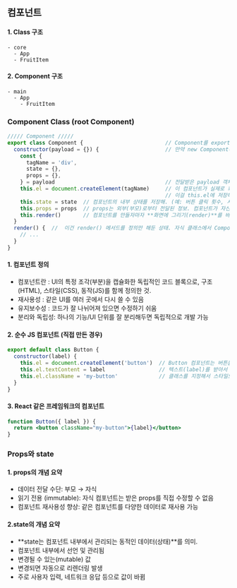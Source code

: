 ## 컴포넌트

#### 1. Class 구조
```Text
- core
  - App
  - FruitItem
```

#### 2. Component 구조
```Text
- main
  - App
    - FruitItem
```


### Component Class (root Component)

```js
///// Component /////
export class Component {                          // Component를 export
  constructor(payload = {}) {                     // 만약 new Component() 할 때 payload를 안 넘기면, 자동으로 payload는 빈 객체 {}가 됨.
    const { 
      tagName = 'div', 
      state = {},
      props = {},
    } = payload                                   // 전달받은 payload 객체를 구조분해 할당해서 위 속성을 꺼냄.
    this.el = document.createElement(tagName)     // 이 컴포넌트가 실제로 화면에 렌더링될 HTML 요소를 생성.
                                                  // 이걸 this.el에 저장해서 컴포넌트의 루트 요소로 사용.
    this.state = state  // 컴포넌트의 내부 상태를 저장해. (예: 버튼 클릭 횟수, 사용자 입력값 등 컴포넌트 안에서 관리하는 데이터.)
    this.props = props  // props는 외부(부모)로부터 전달된 정보. 컴포넌트가 자신을 둘러싼 환경에서 어떤 설정을 받았는지 나타냄.
    this.render()       // 컴포넌트를 만들자마자 **화면에 그리기(render)**를 바로 실행.
  }
  render() {  //  이건 render() 메서드를 정의만 해둔 상태. 자식 클래스에서 Component를 상속받고 나서 이 render()를 오버라이딩(재정의) 해서 원하는 UI를 구현하게 됨.
    // ...
  }
}
```


#### 1. 컴포넌트 정의
- 컴포넌트란   : UI의 특정 조각(부분)을 캡슐화한 독립적인 코드 블록으로, 구조(HTML), 스타일(CSS), 동작(JS)를 함께 정의한 것.
- 재사용성     : 같은 UI를 여러 곳에서 다시 쓸 수 있음
- 유지보수성   : 코드가 잘 나뉘어져 있으면 수정하기 쉬움
- 분리와 독립성: 하나의 기능/UI 단위를 잘 분리해두면 독립적으로 개발 가능

#### 2. 순수 JS 컴포넌트 (직접 만든 경우)
```javascript
export default class Button {
  constructor(label) {
    this.el = document.createElement('button')  // Button 컴포넌트는 버튼을 만들고
    this.el.textContent = label                 // 텍스트(label)를 받아서 넣고
    this.el.className = 'my-button'             // 클래스를 지정해서 스타일도 적용 가능
  }
}
```

#### 3. React 같은 프레임워크의 컴포넌트
```jsx
function Button({ label }) {
  return <button className="my-button">{label}</button>
}
```


### Props와 state
#### 1. props의 개념 요약
- 데이터 전달 수단: 부모 → 자식
- 읽기 전용 (immutable): 자식 컴포넌트는 받은 props를 직접 수정할 수 없음
- 컴포넌트 재사용성 향상: 같은 컴포넌트를 다양한 데이터로 재사용 가능

#### 2.state의 개념 요약
- **state는 컴포넌트 내부에서 관리되는 동적인 데이터(상태)**를 의미.
- 컴포넌트 내부에서 선언 및 관리됨
- 변경될 수 있는(mutable) 값
- 변경되면 자동으로 리렌더링 발생
- 주로 사용자 입력, 네트워크 응답 등으로 값이 바뀜
